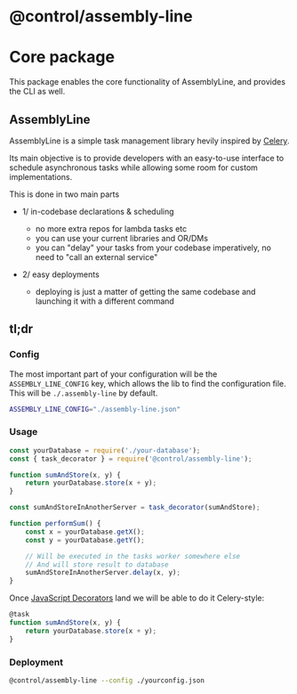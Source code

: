 # @control/assembly-line
# Core package

This package enables the core functionality of AssemblyLine, and provides the CLI as well.

## AssemblyLine
AssemblyLine is a simple task management library hevily inspired by [Celery](https://docs.celeryq.dev/en/stable/index.html).

Its main objective is to provide developers with an easy-to-use interface to schedule
asynchronous tasks while allowing some room for custom implementations.

This is done in two main parts

* 1/ in-codebase declarations & scheduling
	* no more extra repos for lambda tasks etc
	* you can use your current libraries and OR/DMs
	* you can "delay" your tasks from your codebase imperatively, no need to "call an external service"

* 2/ easy deployments
	* deploying is just a matter of getting the same codebase and launching it with a different command


## tl;dr

### Config
The most important part of your configuration will be the `ASSEMBLY_LINE_CONFIG` key, which 
allows the lib to find the configuration file.
This will be `./.assembly-line` by default.

```sh
ASSEMBLY_LINE_CONFIG="./assembly-line.json"
```

### Usage

```js
const yourDatabase = require('./your-database');
const { task_decorator } = require('@control/assembly-line');

function sumAndStore(x, y) {
	return yourDatabase.store(x + y);
}

const sumAndStoreInAnotherServer = task_decorator(sumAndStore);

function performSum() {
	const x = yourDatabase.getX();
	const y = yourDatabase.getY();

	// Will be executed in the tasks worker somewhere else
	// And will store result to database
	sumAndStoreInAnotherServer.delay(x, y);
}
```

Once [JavaScript Decorators](https://github.com/tc39/proposal-decorators) land we will be able to do it Celery-style:
```js
@task
function sumAndStore(x, y) {
	return yourDatabase.store(x + y);
}
```

### Deployment
```sh
@control/assembly-line --config ./yourconfig.json 
```


